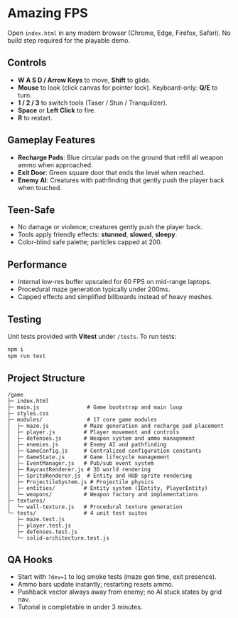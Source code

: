 # Amazing FPS

Open `index.html` in any modern browser (Chrome, Edge, Firefox, Safari). No build step required for the playable demo.

## Controls
- **W A S D / Arrow Keys** to move, **Shift** to glide.
- **Mouse** to look (click canvas for pointer lock). Keyboard-only: **Q/E** to turn.
- **1 / 2 / 3** to switch tools (Taser / Stun / Tranquilizer).
- **Space** or **Left Click** to fire.
- **R** to restart.

## Gameplay Features
- **Recharge Pads**: Blue circular pads on the ground that refill all weapon ammo when approached.
- **Exit Door**: Green square door that ends the level when reached.
- **Enemy AI**: Creatures with pathfinding that gently push the player back when touched.

## Teen-Safe
- No damage or violence; creatures gently push the player back.
- Tools apply friendly effects: **stunned**, **slowed**, **sleepy**.
- Color-blind safe palette; particles capped at 200.

## Performance
- Internal low-res buffer upscaled for 60 FPS on mid-range laptops.
- Procedural maze generation typically under 200ms.
- Capped effects and simplified billboards instead of heavy meshes.

## Testing
Unit tests provided with **Vitest** under `/tests`. To run tests:
```bash
npm i
npm run test
```

## Project Structure
```
/game
├─ index.html
├─ main.js               # Game bootstrap and main loop
├─ styles.css
├─ modules/              # 17 core game modules
│  ├─ maze.js           # Maze generation and recharge pad placement
│  ├─ player.js         # Player movement and controls
│  ├─ defenses.js       # Weapon system and ammo management
│  ├─ enemies.js        # Enemy AI and pathfinding
│  ├─ GameConfig.js     # Centralized configuration constants
│  ├─ GameState.js      # Game lifecycle management
│  ├─ EventManager.js   # Pub/sub event system
│  ├─ RaycastRenderer.js # 3D world rendering
│  ├─ SpriteRenderer.js  # Entity and HUD sprite rendering
│  ├─ ProjectileSystem.js # Projectile physics
│  ├─ entities/         # Entity system (IEntity, PlayerEntity)
│  └─ weapons/          # Weapon factory and implementations
├─ textures/
│  └─ wall-texture.js   # Procedural texture generation
└─ tests/               # 4 unit test suites
   ├─ maze.test.js
   ├─ player.test.js
   ├─ defenses.test.js
   └─ solid-architecture.test.js
```

## QA Hooks
- Start with `?dev=1` to log smoke tests (maze gen time, exit presence).
- Ammo bars update instantly; restarting resets ammo.
- Pushback vector always away from enemy; no AI stuck states by grid nav.
- Tutorial is completable in under 3 minutes.

